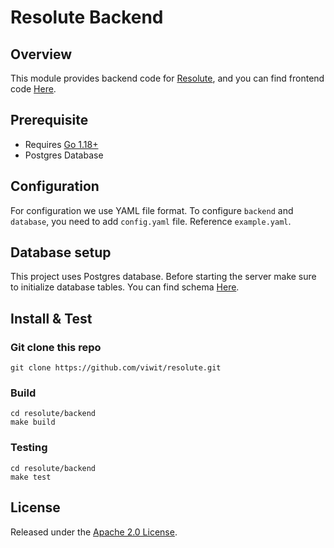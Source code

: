 
# Resolute Backend

## Overview

This module provides backend code for [Resolute](https://resolute.vitwit.com), and you can find frontend code [Here](https://github.com/vitwit/resolute).

## Prerequisite

- Requires [Go 1.18+](https://golang.org/dl/)
- Postgres Database

## Configuration

For configuration we use YAML file format. To configure `backend` and `database`, you need to add `config.yaml` file. Reference `example.yaml`. 

## Database setup

This project uses Postgres database. Before starting the server make sure to initialize database tables. You can find schema [Here](https://github.com/vitwit/resolute/server/schema/schema.sql).

## Install & Test

### Git clone this repo
```shell
git clone https://github.com/viwit/resolute.git
```

### Build
```shell
cd resolute/backend
make build
```

### Testing
```shell
cd resolute/backend
make test
```

## License

Released under the [Apache 2.0 License](https://github.com/vitwit/resolute/LICENSE).